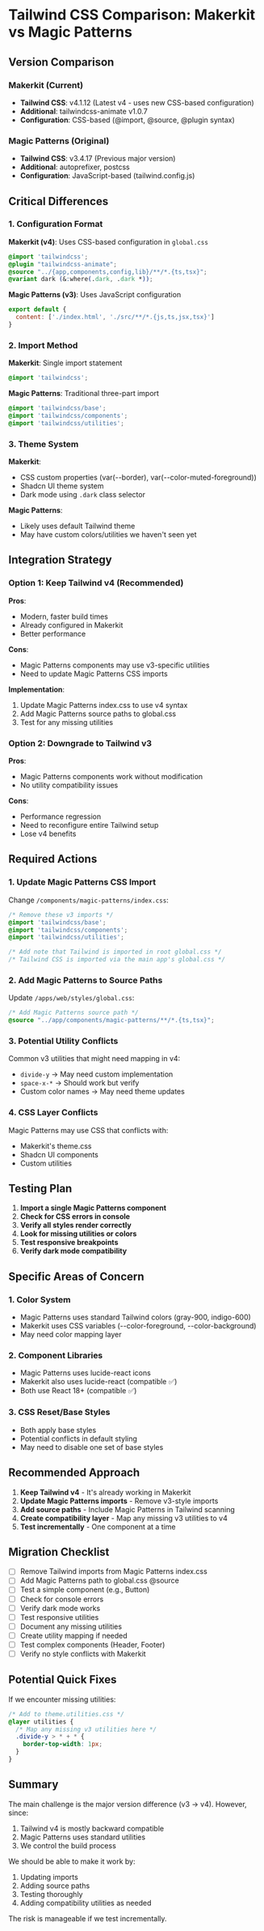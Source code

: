 # Tailwind CSS Comparison: Makerkit vs Magic Patterns

## Version Comparison

### Makerkit (Current)
- **Tailwind CSS**: v4.1.12 (Latest v4 - uses new CSS-based configuration)
- **Additional**: tailwindcss-animate v1.0.7
- **Configuration**: CSS-based (@import, @source, @plugin syntax)

### Magic Patterns (Original)
- **Tailwind CSS**: v3.4.17 (Previous major version)
- **Additional**: autoprefixer, postcss
- **Configuration**: JavaScript-based (tailwind.config.js)

## Critical Differences

### 1. Configuration Format
**Makerkit (v4)**: Uses CSS-based configuration in `global.css`
```css
@import 'tailwindcss';
@plugin "tailwindcss-animate";
@source "../{app,components,config,lib}/**/*.{ts,tsx}";
@variant dark (&:where(.dark, .dark *));
```

**Magic Patterns (v3)**: Uses JavaScript configuration
```javascript
export default {
  content: ['./index.html', './src/**/*.{js,ts,jsx,tsx}']
}
```

### 2. Import Method
**Makerkit**: Single import statement
```css
@import 'tailwindcss';
```

**Magic Patterns**: Traditional three-part import
```css
@import 'tailwindcss/base';
@import 'tailwindcss/components';
@import 'tailwindcss/utilities';
```

### 3. Theme System
**Makerkit**: 
- CSS custom properties (var(--border), var(--color-muted-foreground))
- Shadcn UI theme system
- Dark mode using `.dark` class selector

**Magic Patterns**: 
- Likely uses default Tailwind theme
- May have custom colors/utilities we haven't seen yet

## Integration Strategy

### Option 1: Keep Tailwind v4 (Recommended)
**Pros**:
- Modern, faster build times
- Already configured in Makerkit
- Better performance

**Cons**:
- Magic Patterns components may use v3-specific utilities
- Need to update Magic Patterns CSS imports

**Implementation**:
1. Update Magic Patterns index.css to use v4 syntax
2. Add Magic Patterns source paths to global.css
3. Test for any missing utilities

### Option 2: Downgrade to Tailwind v3
**Pros**:
- Magic Patterns components work without modification
- No utility compatibility issues

**Cons**:
- Performance regression
- Need to reconfigure entire Tailwind setup
- Lose v4 benefits

## Required Actions

### 1. Update Magic Patterns CSS Import
Change `/components/magic-patterns/index.css`:
```css
/* Remove these v3 imports */
@import 'tailwindcss/base';
@import 'tailwindcss/components';
@import 'tailwindcss/utilities';

/* Add note that Tailwind is imported in root global.css */
/* Tailwind CSS is imported via the main app's global.css */
```

### 2. Add Magic Patterns to Source Paths
Update `/apps/web/styles/global.css`:
```css
/* Add Magic Patterns source path */
@source "../app/components/magic-patterns/**/*.{ts,tsx}";
```

### 3. Potential Utility Conflicts
Common v3 utilities that might need mapping in v4:
- `divide-y` → May need custom implementation
- `space-x-*` → Should work but verify
- Custom color names → May need theme updates

### 4. CSS Layer Conflicts
Magic Patterns may use CSS that conflicts with:
- Makerkit's theme.css
- Shadcn UI components
- Custom utilities

## Testing Plan

1. **Import a single Magic Patterns component**
2. **Check for CSS errors in console**
3. **Verify all styles render correctly**
4. **Look for missing utilities or colors**
5. **Test responsive breakpoints**
6. **Verify dark mode compatibility**

## Specific Areas of Concern

### 1. Color System
- Magic Patterns uses standard Tailwind colors (gray-900, indigo-600)
- Makerkit uses CSS variables (--color-foreground, --color-background)
- May need color mapping layer

### 2. Component Libraries
- Magic Patterns uses lucide-react icons
- Makerkit also uses lucide-react (compatible ✅)
- Both use React 18+ (compatible ✅)

### 3. CSS Reset/Base Styles
- Both apply base styles
- Potential conflicts in default styling
- May need to disable one set of base styles

## Recommended Approach

1. **Keep Tailwind v4** - It's already working in Makerkit
2. **Update Magic Patterns imports** - Remove v3-style imports
3. **Add source paths** - Include Magic Patterns in Tailwind scanning
4. **Create compatibility layer** - Map any missing v3 utilities to v4
5. **Test incrementally** - One component at a time

## Migration Checklist

- [ ] Remove Tailwind imports from Magic Patterns index.css
- [ ] Add Magic Patterns path to global.css @source
- [ ] Test a simple component (e.g., Button)
- [ ] Check for console errors
- [ ] Verify dark mode works
- [ ] Test responsive utilities
- [ ] Document any missing utilities
- [ ] Create utility mapping if needed
- [ ] Test complex components (Header, Footer)
- [ ] Verify no style conflicts with Makerkit

## Potential Quick Fixes

If we encounter missing utilities:
```css
/* Add to theme.utilities.css */
@layer utilities {
  /* Map any missing v3 utilities here */
  .divide-y > * + * {
    border-top-width: 1px;
  }
}
```

## Summary

The main challenge is the major version difference (v3 → v4). However, since:
1. Tailwind v4 is mostly backward compatible
2. Magic Patterns uses standard utilities
3. We control the build process

We should be able to make it work by:
1. Updating imports
2. Adding source paths
3. Testing thoroughly
4. Adding compatibility utilities as needed

The risk is manageable if we test incrementally.
